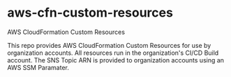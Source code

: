 # aws-cfn-custom-resources

AWS CloudFormation Custom Resources

This repo provides AWS CloudFormation Custom Resources for use by organization accounts. All resources run in the organization's CI/CD Build account. The SNS Topic ARN is provided to organization accounts using an AWS SSM Paramater.
